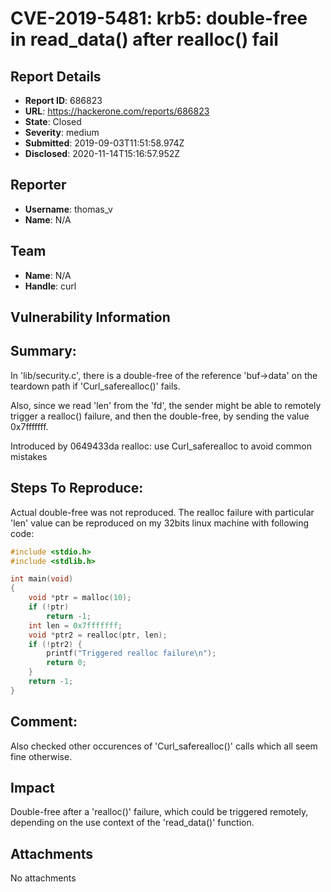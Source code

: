 # CVE-2019-5481: krb5: double-free in read_data() after realloc() fail

## Report Details
- **Report ID**: 686823
- **URL**: https://hackerone.com/reports/686823
- **State**: Closed
- **Severity**: medium
- **Submitted**: 2019-09-03T11:51:58.974Z
- **Disclosed**: 2020-11-14T15:16:57.952Z

## Reporter
- **Username**: thomas_v
- **Name**: N/A

## Team
- **Name**: N/A
- **Handle**: curl

## Vulnerability Information
## Summary:
In 'lib/security.c', there is a double-free of the reference 'buf->data' on the teardown path if 'Curl_saferealloc()' fails.

Also, since we read 'len' from the 'fd', the sender might be able to remotely trigger a realloc() failure, and then the double-free, by sending the value 0x7fffffff.

Introduced by
0649433da realloc: use Curl_saferealloc to avoid common mistakes

## Steps To Reproduce:
Actual double-free was not reproduced.
The realloc failure with particular 'len' value can be reproduced on my 32bits linux machine with following code:
```C
#include <stdio.h>
#include <stdlib.h>

int main(void)
{
    void *ptr = malloc(10);
    if (!ptr)
        return -1;
    int len = 0x7fffffff;
    void *ptr2 = realloc(ptr, len);
    if (!ptr2) {
        printf("Triggered realloc failure\n");
        return 0;
    }
    return -1;
}
```

## Comment:
Also checked other occurences of 'Curl_saferealloc()' calls which all seem fine otherwise.

## Impact

Double-free after a 'realloc()' failure, which could be triggered remotely, depending on the use context of the 'read_data()' function.

## Attachments
No attachments
